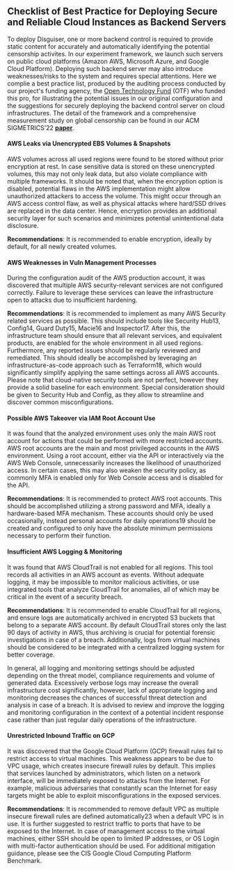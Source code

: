 ## Checklist of Best Practice for Deploying Secure and Reliable Cloud Instances as Backend Servers

To deploy Disguiser, one or more backend control is required to provide static content for accurately and automatically identifying the potential censorship activites. In our experiment framework, we launch such servers on public cloud platforms (Amazon AWS, Microsoft Azure, and Google Cloud Platform). Deploying such backend server may also introduce weaknesses/risks to the system and requires special attentions. Here we complie a best practice list, produced by the auditing process conducted by our project's funding agency, the  [Open Technology Fund](https://www.opentech.fund/) (OTF) who funded this pro, for illustrating the potential issues in our original configuration and the suggestions for securely deploying the backend control server on cloud infrastructures. The detail of the framework and a comprehensive measurement study on global censorship can be found in our ACM SIGMETRICS’22 **[paper](https://e2ecensor.github.io/assets/pdf/sigmetrics22.pdf)**.

#### AWS Leaks via Unencrypted EBS Volumes & Snapshots 

AWS volumes across all used regions were found to be stored without prior encryption at rest. In case sensitive data is stored on these unencrypted volumes, this may not only leak data, but also violate compliance with multiple frameworks. It should be noted that, when the encryption option is disabled, potential flaws in the AWS implementation might allow unauthorized attackers to access the volume. This might occur through an AWS access control flaw, as well as physical attacks where hard/SSD drives are replaced in the data center. Hence, encryption provides an additional security layer for such scenarios and minimizes potential unintentional data disclosure. 

**Recommendations**: It is recommended to enable encryption, ideally by default, for all newly created volumes.

#### AWS Weaknesses in Vuln Management Processes

During the configuration audit of the AWS production account, it was discovered that multiple AWS security-relevant services are not configured correctly. Failure to leverage these services can leave the infrastructure open to attacks due to insufficient hardening.

**Recommendations**: It is recommended to implement as many AWS Security related services as possible. This should include tools like Security Hub13, Config14, Guard Duty15, Macie16 and Inspector17. After this, the infrastructure team should ensure that all relevant services, and equivalent products, are enabled for the whole environment in all used regions. Furthermore, any reported issues should be regularly reviewed and remediated. This should ideally be accomplished by leveraging an infrastructure-as-code approach such as Terraform18, which would significantly simplify applying the same settings across all AWS accounts. Please note that cloud-native security tools are not perfect, however they provide a solid baseline for each environment. Special consideration should be given to Security Hub and Config, as they allow to streamline and discover common misconfigurations.

#### Possible AWS Takeover via IAM Root Account Use

It was found that the analyzed environment uses only the main AWS root account for actions that could be performed with more restricted accounts. AWS root accounts are the main and most privileged accounts in the AWS environment. Using a root account, either via the API or interactively via the AWS Web Console, unnecessarily increases the likelihood of unauthorized access. In certain cases, this may also weaken the security policy, as commonly MFA is enabled only for Web Console access and is disabled for the API.

**Recommendations**: It is recommended to protect AWS root accounts. This should be accomplished utilizing a strong password and MFA, ideally a hardware-based MFA mechanism. These accounts should only be used occasionally, instead personal accounts for daily operations19 should be created and configured to only have the absolute minimum permissions necessary to perform their function.

#### Insufficient AWS Logging & Monitoring

It was found that AWS CloudTrail is not enabled for all regions. This tool records all activities in an AWS account as events. Without adequate logging, it may be impossible to monitor malicious activities, or use integrated tools that analyze CloudTrail for anomalies, all of which may be critical in the event of a security breach.


**Recommendations**: It is recommended to enable CloudTrail for all regions, and ensure logs are automatically archived in encrypted S3 buckets that belong to a separate AWS account. By default CloudTrail stores only the last 90 days of activity in AWS, thus archiving is crucial for potential forensic investigations in case of a breach. Additionally, logs from virtual machines should be considered to be integrated with a centralized logging system for better coverage.

In general, all logging and monitoring settings should be adjusted depending on the threat model, compliance requirements and volume of generated data. Excessively verbose logs may increase the overall infrastructure cost significantly, however, lack of appropriate logging and monitoring decreases the chances of successful threat detection and analysis in case of a breach. It is advised to review and improve the logging and monitoring configuration in the context of a potential incident response case rather than just regular daily operations of the infrastructure.


#### Unrestricted Inbound Traffic on GCP

It was discovered that the Google Cloud Platform (GCP) firewall rules fail to restrict access to virtual machines. This weakness appears to be due to VPC usage, which creates insecure firewall rules by default. This implies that services launched by administrators, which listen on a network interface, will be immediately exposed to attacks from the Internet. For example, malicious adversaries that constantly scan the Internet for easy targets might be able to exploit misconfigurations in the exposed services.

**Recommendations**: It is recommended to remove default VPC as multiple insecure firewall rules are defined automatically23 when a default VPC is in use. It is further suggested to restrict traffic to ports that have to be exposed to the Internet. In case of management access to the virtual machines, either SSH should be open to limited IP addresses, or OS Login with multi-factor authentication should be used. For additional mitigation guidance, please see the CIS Google Cloud Computing Platform Benchmark.


















